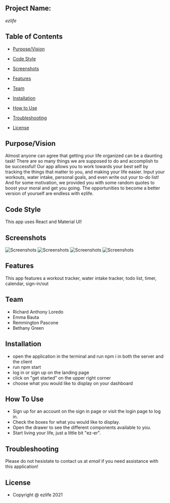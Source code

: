 ## Project Name: 
*ezlife*

## Table of Contents 

* [Purpose/Vision](#purpose/vision)

* [Code Style](#codestyle)

* [Screenshots](#screenshots)

* [Features](#features)

* [Team](#team)

* [Installation](#installation)

* [How to Use](#howtouse)

* [Troubleshooting](#troubleshooting)

* [License](#license)



## Purpose/Vision
Almost anyone can agree that getting your life organized can be a daunting task! There are so many things we are supposed to do and accomplish to be successful! Our app allows you to work towards your best self by tracking the things that matter to you, and making your life easier. Input your workouts, water intake, personal goals, and even write out your to-do list! And for some motivation, we provided you with some random quotes to boost your moral and get you going. The opportunities to become a better version of yourself are endless with ezlife. 


## Code Style
This app uses React and Material UI! 

## Screenshots

 ![Screenshots](./assets/screenshot1.png)
 ![Screenshots](./assets/screenshot2.png)
 ![Screenshots](./assets/screenshot3.png)
 ![Screenshots](./assets/screenshot4.png)



## Features
This app features a workout tracker, water intake tracker, todo list, timer, calendar, sign-in/out 

## Team

* Richard Anthony Loredo
* Emma Bauta
* Remmington Pascone
* Bethany Green


## Installation
* open the application in the terminal and run npm i in both the server and the client
* run npm start
* log in or sign up on the landing page
* click on "get started" on the upper right corner
* choose what you would like to display on your dashboard





## How To Use
* Sign up for an account on the sign in page or visit the login page to log in. 
* Check the boxes for what you would like to display.
* Open the drawer to see the different components available to you.
* Start living your life, just a little bit "ez-er". 


## Troubleshooting 

Please do not hesistate to contact us at *email* if you need assistance with this application!

## License 
* Copyright @ ezlife 2021